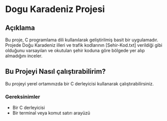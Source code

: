 # Dogu Karadeniz Projesi
## Açıklama

Bu proje, C programlama dili kullanılarak geliştirilmiş basit bir uygulamadır. 
Projede Doğu Karadeniz illeri ve trafik kodlarının [Sehir-Kod.txt] verildiği gibi olduğunu varsayılan ve okutulan şehir koduna göre bölgede yer alıp almadığını inceler. 

## Bu Projeyi Nasıl çalıştırabilirim?

Bu projeyi yerel ortamınızda bir C derleyicisi kullanarak çalıştırabilirsiniz. 

### Gereksinimler

- Bir C derleyicisi
- Bir terminal veya komut satırı arayüzü
